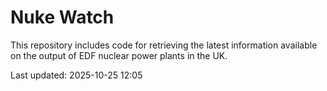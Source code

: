 # Nuke Watch

This repository includes code for retrieving the latest information available on the output of EDF nuclear power plants in the UK.

Last updated: 2025-10-25 12:05